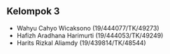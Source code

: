 ## Kelompok 3

* Wahyu Cahyo Wicaksono (19/444077/TK/49273)
* Hafizh Aradhana Harimurti (19/444053/TK/49249)
* Harits Rizkal Aliamdy (19/439814/TK/48544)
